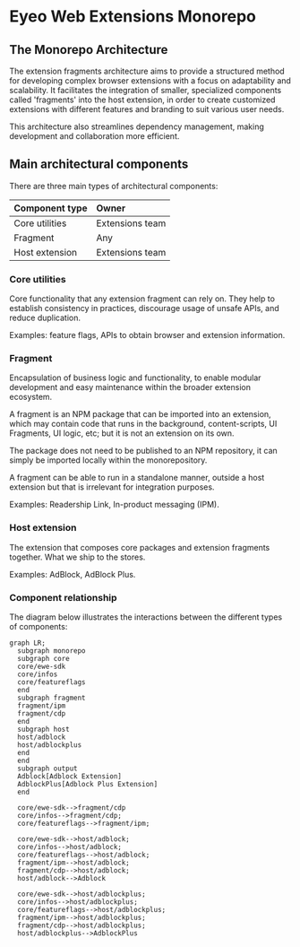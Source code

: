 # Eyeo Web Extensions Monorepo

## The Monorepo Architecture

The extension fragments architecture aims to provide a structured method for
developing complex browser extensions with a focus on adaptability and
scalability. It facilitates the integration of smaller, specialized components
called 'fragments' into the host extension, in order to create customized
extensions with different features and branding to suit various user needs.

This architecture also streamlines dependency management, making development and
collaboration more efficient.  

## Main architectural components

There are three main types of architectural components:

| Component type | Owner           |
|:---------------|:----------------|
| Core utilities | Extensions team |
| Fragment       | Any             |
| Host extension | Extensions team |

### Core utilities

Core functionality that any extension fragment can rely on. They help to
establish consistency in practices, discourage usage of unsafe APIs, and reduce
duplication.

Examples: feature flags, APIs to obtain browser and extension information.

### Fragment

Encapsulation of business logic and functionality, to enable modular development
and easy maintenance within the broader extension ecosystem.

A fragment is an NPM package that can be imported into an extension, which may
contain code that runs in the background, content-scripts, UI Fragments, UI
logic, etc; but it is not an extension on its own.

The package does not need to be published to an NPM repository, it can simply be
imported locally within the monorepository.

A fragment can be able to run in a standalone manner, outside a host extension
but that is irrelevant for integration purposes.

Examples: Readership Link, In-product messaging (IPM).

### Host extension

The extension that composes core packages and extension fragments together. What
we ship to the stores.

Examples: AdBlock, AdBlock Plus.

### Component relationship

The diagram below illustrates the interactions between the different types of
components:

```mermaid
graph LR;
  subgraph monorepo
  subgraph core
  core/ewe-sdk
  core/infos
  core/featureflags
  end
  subgraph fragment
  fragment/ipm
  fragment/cdp
  end
  subgraph host
  host/adblock
  host/adblockplus
  end
  end
  subgraph output
  Adblock[Adblock Extension]
  AdblockPlus[Adblock Plus Extension]
  end

  core/ewe-sdk-->fragment/cdp
  core/infos-->fragment/cdp;
  core/featureflags-->fragment/ipm;

  core/ewe-sdk-->host/adblock;
  core/infos-->host/adblock;
  core/featureflags-->host/adblock;
  fragment/ipm-->host/adblock;
  fragment/cdp-->host/adblock;
  host/adblock-->Adblock

  core/ewe-sdk-->host/adblockplus;
  core/infos-->host/adblockplus;
  core/featureflags-->host/adblockplus;
  fragment/ipm-->host/adblockplus;
  fragment/cdp-->host/adblockplus;
  host/adblockplus-->AdblockPlus
```
